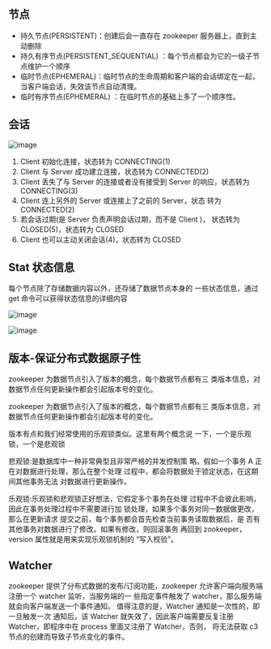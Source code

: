## 节点

- 持久节点(PERSISTENT)：创建后会一直存在 zookeeper 服务器上，直到主动删除 
- 持久有序节点(PERSISTENT_SEQUENTIAL) ：每个节点都会为它的一级子节点维护一个顺序
- 临时节点(EPHEMERAL)：临时节点的生命周期和客户端的会话绑定在一起，当客户端会话，失效该节点自动清理。
- 临时有序节点(EPHEMERAL) ：在临时节点的基础上多了一个顺序性。

## 会话

![image](http://java-run-blog.oss-cn-zhangjiakou.aliyuncs.com/file/20d78f64c1f54d23905ba1b71d9cfd47)

1. Client 初始化连接，状态转为 CONNECTING(1)
2. Client 与 Server 成功建立连接，状态转为 CONNECTED(2) 
3. Client 丢失了与 Server 的连接或者没有接受到 Server 的响应，状态转为 CONNECTING(3)
4. Client 连上另外的 Server 或连接上了之前的 Server，状态 转为 CONNECTED(2)
5. 若会话过期(是 Server 负责声明会话过期，而不是 Client )， 状态转为 CLOSED(5)，状态转为 CLOSED
6. Client 也可以主动关闭会话(4)，状态转为 CLOSED

## Stat 状态信息

每个节点除了存储数据内容以外，还存储了数据节点本身的 一些状态信息，通过 get 命令可以获得状态信息的详细内容

![image](http://java-run-blog.oss-cn-zhangjiakou.aliyuncs.com/file/de1902d8d2ec4cf382eeabbbf6392943)

![image](http://java-run-blog.oss-cn-zhangjiakou.aliyuncs.com/file/c074a72ef55344f0b4b6f07cec912c93)

## 版本-保证分布式数据原子性

zookeeper 为数据节点引入了版本的概念，每个数据节点都有三 类版本信息，对数据节点任何更新操作都会引起版本号的变化。

zookeeper 为数据节点引入了版本的概念，每个数据节点都有三 类版本信息，对数据节点任何更新操作都会引起版本号的变化。

版本有点和我们经常使用的乐观锁类似。这里有两个概念说 一下，一个是乐观锁，一个是悲观锁

悲观锁:是数据库中一种非常典型且非常严格的并发控制策 略。假如一个事务 A 正在对数据进行处理，那么在整个处理 过程中，都会将数据处于锁定状态，在这期间其他事务无法 对数据进行更新操作。 

乐观锁:乐观锁和悲观锁正好想法，它假定多个事务在处理 过程中不会彼此影响，因此在事务处理过程中不需要进行加 锁处理，如果多个事务对同一数据做更改，那么在更新请求 提交之前，每个事务都会首先检查当前事务读取数据后，是 否有其他事务对数据进行了修改。如果有修改，则回滚事务 再回到 zookeeper，version 属性就是用来实现乐观锁机制的 “写入校验”。


## Watcher
zookeeper 提供了分布式数据的发布/订阅功能，zookeeper 允许客户端向服务端注册一个 watcher 监听，当服务端的一 些指定事件触发了 watcher，那么服务端就会向客户端发送一个事件通知。
值得注意的是，Watcher 通知是一次性的，即一旦触发一次 通知后，该 Watcher 就失效了，因此客户端需要反复注册 Watcher，即程序中在 process 里面又注册了 Watcher，否则， 将无法获取 c3 节点的创建而导致子节点变化的事件。

